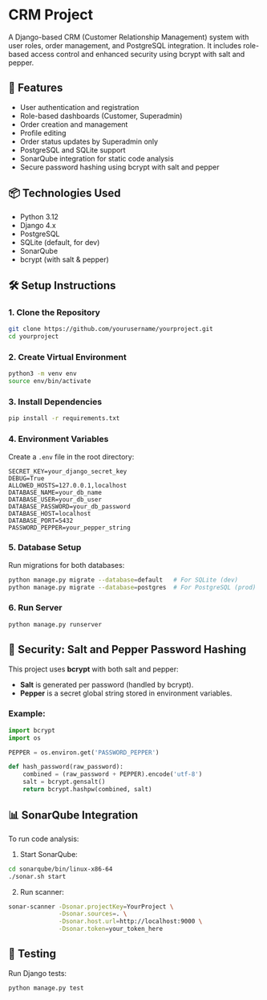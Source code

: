 # CRM Project

A Django-based CRM (Customer Relationship Management) system with user roles, order management, and PostgreSQL integration. It includes role-based access control and enhanced security using bcrypt with salt and pepper.

## 🚀 Features

* User authentication and registration
* Role-based dashboards (Customer, Superadmin)
* Order creation and management
* Profile editing
* Order status updates by Superadmin only
* PostgreSQL and SQLite support
* SonarQube integration for static code analysis
* Secure password hashing using bcrypt with salt and pepper

## 📦 Technologies Used

* Python 3.12
* Django 4.x
* PostgreSQL
* SQLite (default, for dev)
* SonarQube
* bcrypt (with salt & pepper)

## 🛠️ Setup Instructions

### 1. Clone the Repository

```bash
git clone https://github.com/yourusername/yourproject.git
cd yourproject
```

### 2. Create Virtual Environment

```bash
python3 -m venv env
source env/bin/activate
```

### 3. Install Dependencies

```bash
pip install -r requirements.txt
```

### 4. Environment Variables

Create a `.env` file in the root directory:

```env
SECRET_KEY=your_django_secret_key
DEBUG=True
ALLOWED_HOSTS=127.0.0.1,localhost
DATABASE_NAME=your_db_name
DATABASE_USER=your_db_user
DATABASE_PASSWORD=your_db_password
DATABASE_HOST=localhost
DATABASE_PORT=5432
PASSWORD_PEPPER=your_pepper_string
```

### 5. Database Setup

Run migrations for both databases:

```bash
python manage.py migrate --database=default   # For SQLite (dev)
python manage.py migrate --database=postgres  # For PostgreSQL (prod)
```

### 6. Run Server

```bash
python manage.py runserver
```

## 🔐 Security: Salt and Pepper Password Hashing

This project uses **bcrypt** with both salt and pepper:

* **Salt** is generated per password (handled by bcrypt).
* **Pepper** is a secret global string stored in environment variables.

### Example:

```python
import bcrypt
import os

PEPPER = os.environ.get('PASSWORD_PEPPER')

def hash_password(raw_password):
    combined = (raw_password + PEPPER).encode('utf-8')
    salt = bcrypt.gensalt()
    return bcrypt.hashpw(combined, salt)
```

## 📊 SonarQube Integration

To run code analysis:

1. Start SonarQube:

```bash
cd sonarqube/bin/linux-x86-64
./sonar.sh start
```

2. Run scanner:

```bash
sonar-scanner -Dsonar.projectKey=YourProject \
              -Dsonar.sources=. \
              -Dsonar.host.url=http://localhost:9000 \
              -Dsonar.token=your_token_here
```

## 🧪 Testing

Run Django tests:

```bash
python manage.py test
```